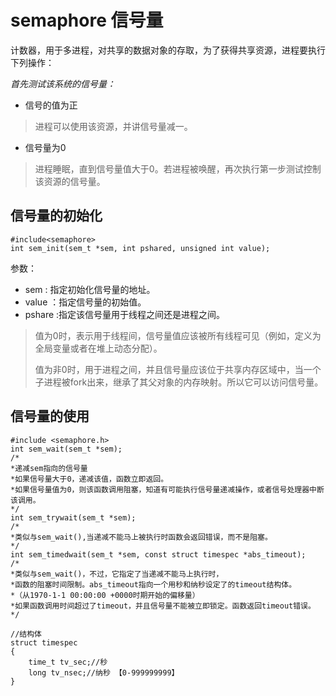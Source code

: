 # semaphore 信号量
计数器，用于多进程，对共享的数据对象的存取，为了获得共享资源，进程要执行下列操作：

*首先测试该系统的信号量：*
* 信号的值为正
> 进程可以使用该资源，并讲信号量减一。
* 信号量为0
> 进程睡眠，直到信号量值大于0。若进程被唤醒，再次执行第一步测试控制该资源的信号量。

## 信号量的初始化
	#include<semaphore>
    int sem_init(sem_t *sem, int pshared, unsigned int value);
参数：
* sem : 指定初始化信号量的地址。
* value ：指定信号量的初始值。
* pshare :指定该信号量用于线程之间还是进程之间。
> 值为0时，表示用于线程间，信号量值应该被所有线程可见（例如，定义为全局变量或者在堆上动态分配）。
> 
> 值为非0时，用于进程之间，并且信号量应该位于共享内存区域中，当一个子进程被fork出来，继承了其父对象的内存映射。所以它可以访问信号量。

## 信号量的使用
	#include <semaphore.h>
	int sem_wait(sem_t *sem);
    /*
    *递减sem指向的信号量
    *如果信号量大于0，递减该值，函数立即返回。
    *如果信号量值为0，则该函数调用阻塞，知道有可能执行信号量递减操作，或者信号处理器中断该调用。
    */
	int sem_trywait(sem_t *sem);
    /*
    *类似与sem_wait(),当递减不能马上被执行时函数会返回错误，而不是阻塞。
    */
	int sem_timedwait(sem_t *sem, const struct timespec *abs_timeout);
    /*
    *类似与sem_wait()，不过，它指定了当递减不能马上执行时，
    *函数的阻塞时间限制。abs_timeout指向一个用秒和纳秒设定了的timeout结构体。
    *（从1970-1-1 00:00:00 +0000时期开始的偏移量）
    *如果函数调用时间超过了timeout，并且信号量不能被立即锁定。函数返回timeout错误。
    */
    
    //结构体
    struct timespec
    {
    	time_t tv_sec;//秒
        long tv_nsec;//纳秒 【0-999999999】
    }

